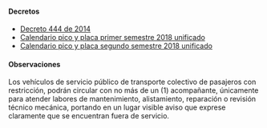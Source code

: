 #### Decretos

- [Decreto 444 de 2014](http://www.alcaldiabogota.gov.co/sisjur/normas/Norma1.jsp?i=59702)
- [Calendario pico y placa primer semestre 2018 unificado](https://pyphoy.s3.amazonaws.com/docs/bogota/calendario-pico-y-placa-primer-semestre-2018-unificado.pdf)
- [Calendario pico y placa segundo semestre 2018 unificado](https://pyphoy.s3.amazonaws.com/docs/bogota/calendario-pico-y-placa-segundo-semestre-2018-unificado.pdf)

#### Observaciones

Los vehículos de servicio público de transporte colectivo de pasajeros con restricción, podrán circular con no más de un (1) acompañante, únicamente para atender labores de mantenimiento, alistamiento, reparación o revisión técnico mecánica, portando en un lugar visible aviso que exprese claramente que se encuentran fuera de servicio.

